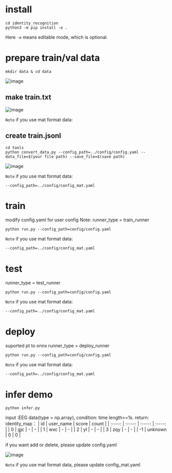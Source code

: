 # install
```
cd identity_recognition
python3 -m pip install -e .
```
Here `-e` means editable mode, which is optional.

# prepare train/val data
```
mkdir data & cd data
```
![image](https://github.com/CUITCHENSIYU/identity_recognition/assets/52771861/75b7a729-c114-4d31-881e-23b6d7fbbba7)
## make train.txt
![image](https://github.com/CUITCHENSIYU/identity_recognition/assets/52771861/cae43883-760f-44aa-8e43-8d420e8742fc)

`Note` if you use mat format data: 

## create train.jsonl
```
cd tools
python convert_data.py --config_path=../config/config.yaml --data_file=$(your file path) --save_file=$(save path)
```
![image](https://github.com/CUITCHENSIYU/identity_recognition/assets/52771861/74e9100f-e0eb-4532-b422-a6c91f1d9c54)

`Note` if you use mat format data:
```
--config_path=../config/config_mat.yaml
```

# train
modify config.yaml for user config
Note: runner_type = train_runner
```
python run.py --config_path=config/config.yaml
```
`Note` if you use mat format data:
```
--config_path=../config/config_mat.yaml
```

# test
runner_type = test_runner
```
python run.py --config_path=config/config.yaml
```
`Note` if you use mat format data:
```
--config_path=../config/config_mat.yaml
```
# deploy
suported pt to onnx
runner_type = deploy_runner
```
python run.py --config_path=config/config.yaml
```
`Note` if you use mat format data:
```
--config_path=../config/config_mat.yaml
```
# infer demo
```
python infer.py
```
input :EEG data(type = np.array), condition: time length>=1s.
return: identity_map：
| id | user_name | score | count |
| :----: | :----: | :----: | :----: |
| 0 | gjc | - | - |
| 1 | wxc | - | - |
| 2 | yl | - | - |
| 3 | zqy | - | - |
| -1 | unknown | 0 | 0 |

if you want add or delete, please update config.yaml

![image](https://github.com/CUITCHENSIYU/identity_recognition/assets/52771861/6aba7815-a4e8-4004-b481-858ac0865719)

`Note` if you use mat format data, please update config_mat.yaml